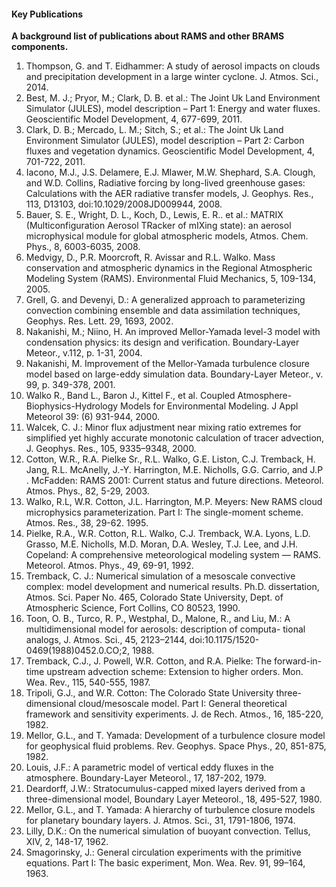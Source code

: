 #### **Key Publications**

**A background list of publications about RAMS and other BRAMS components.**

1. Thompson, G. and T. Eidhammer: A study of aerosol impacts on clouds and precipitation development in a large winter cyclone. J. Atmos. Sci., 2014.
2. Best, M. J.; Pryor, M.; Clark, D. B. et al.: The Joint Uk Land Environment Simulator (JULES), model description – Part 1: Energy and water fluxes. Geoscientific Model Development, 4, 677-699, 2011.
3. Clark, D. B.; Mercado, L. M.; Sitch, S.; et al.: The Joint Uk Land Environment Simulator (JULES), model description – Part 2: Carbon fluxes and vegetation dynamics. Geoscientific Model Development, 4, 701-722, 2011.
4. Iacono, M.J., J.S. Delamere, E.J. Mlawer, M.W. Shephard, S.A. Clough, and W.D. Collins, Radiative forcing by long-lived greenhouse gases: Calculations with the AER radiative transfer models, J. Geophys. Res., 113, D13103, doi:10.1029/2008JD009944, 2008.
5. Bauer, S. E., Wright, D. L., Koch, D., Lewis, E. R.. et al.: MATRIX (Multiconfiguration Aerosol TRacker of mIXing state): an aerosol microphysical module for global atmospheric models, Atmos. Chem. Phys., 8, 6003-6035, 2008.
6. Medvigy, D., P.R. Moorcroft, R. Avissar and R.L. Walko. Mass conservation and atmospheric dynamics in the Regional Atmospheric Modeling System (RAMS). Environmental Fluid Mechanics, 5, 109-134, 2005.
7. Grell, G. and Devenyi, D.: A generalized approach to parameterizing convection combining ensemble and data assimilation techniques, Geophys. Res. Lett. 29, 1693, 2002.
8. Nakanishi, M.; Niino, H. An improved Mellor-Yamada level-3 model with condensation physics: its design and verification. Boundary-Layer Meteor., v.112, p. 1-31, 2004.
9. Nakanishi, M. Improvement of the Mellor-Yamada turbulence closure model based on large-eddy simulation data. Boundary-Layer Meteor., v. 99, p. 349-378, 2001.
10. Walko R., Band L., Baron J., Kittel F., et al. Coupled Atmosphere-Biophysics-Hydrology Models for Environmental Modeling. J Appl Meteorol 39: (6) 931-944, 2000.
11. Walcek, C. J.: Minor flux adjustment near mixing ratio extremes for simplified yet highly accurate monotonic calculation of tracer advection, J. Geophys. Res., 105, 9335–9348, 2000.
12. Cotton, W.R., R.A. Pielke Sr., R.L. Walko, G.E. Liston, C.J. Tremback, H. Jang, R.L. McAnelly, J.-Y. Harrington, M.E. Nicholls, G.G. Carrio, and J.P . McFadden: RAMS 2001: Current status and future directions. Meteorol. Atmos. Phys., 82, 5-29, 2003.
13. Walko, R.L, W.R. Cotton, J.L. Harrington, M.P. Meyers: New RAMS cloud microphysics parameterization. Part I: The single-moment scheme. Atmos. Res., 38, 29-62. 1995.
14. Pielke, R.A., W.R. Cotton, R.L. Walko, C.J. Tremback, W.A. Lyons, L.D. Grasso, M.E. Nicholls, M.D. Moran, D.A. Wesley, T.J. Lee, and J.H. Copeland: A comprehensive meteorological modeling system — RAMS. Meteorol. Atmos. Phys., 49, 69-91, 1992.
15. Tremback, C. J.: Numerical simulation of a mesoscale convective complex: model development and numerical results. Ph.D. dissertation, Atmos. Sci. Paper No. 465, Colorado State University, Dept. of Atmospheric Science, Fort Collins, CO 80523, 1990.
16. Toon, O. B., Turco, R. P., Westphal, D., Malone, R., and Liu, M.: A multidimensional model for aerosols: description of computa- tional analogs, J. Atmos. Sci., 45, 2123–2144, doi:10.1175/1520- 0469(1988)0452.0.CO;2, 1988.
17. Tremback, C.J., J. Powell, W.R. Cotton, and R.A. Pielke: The forward-in-time upstream advection scheme: Extension to higher orders. Mon. Wea. Rev., 115, 540-555, 1987.
18. Tripoli, G.J., and W.R. Cotton: The Colorado State University three-dimensional cloud/mesoscale model. Part I: General theoretical framework and sensitivity experiments. J. de Rech. Atmos., 16, 185-220, 1982.
19. Mellor, G.L., and T. Yamada: Development of a turbulence closure model for geophysical fluid problems. Rev. Geophys. Space Phys., 20, 851-875, 1982.
20. Louis, J.F.: A parametric model of vertical eddy fluxes in the atmosphere. Boundary-Layer Meteorol., 17, 187-202, 1979.
21. Deardorff, J.W.: Stratocumulus-capped mixed layers derived from a three-dimensional model, Boundary Layer Meteorol., 18, 495-527, 1980.
22. Mellor, G.L., and T. Yamada: A hierarchy of turbulence closure models for planetary boundary layers. J. Atmos. Sci., 31, 1791-1806, 1974.
23. Lilly, D.K.: On the numerical simulation of buoyant convection. Tellus, XIV, 2, 148-17, 1962.
24. Smagorinsky, J.: General circulation experiments with the primitive equations. Part I: The basic experiment, Mon. Wea. Rev. 91, 99–164, 1963.
